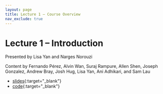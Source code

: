 ```yaml
---
layout: page
title: Lecture 1 – Course Overview
nav_exclude: true
---
```


# Lecture 1 – Introduction

Presented by Lisa Yan and Narges Norouzi

Content by Fernando Pérez, Alvin Wan, Suraj Rampure, Allen Shen, Joseph Gonzalez, Andrew Bray, Josh Hug, Lisa Yan, Ani Adhikari, and Sam Lau

- [slides](https://docs.google.com/presentation/d/1dIGStXVQCjakyg6YLAqPESlkzsMRDeV5CnS0UFEEarQ/edit?usp=sharing){:target="_blank"}
- [code](https://data100.datahub.berkeley.edu/hub/user-redirect/git-pull?repo=https%3A%2F%2Fgithub.com%2FDS-100%2Fsp23&branch=main&urlpath=lab%2Ftree%2Fsp23%2Flecture%2Flec01%2Flec01.ipynb){:target="_blank"}
<!-- - [recording](https://bcourses.berkeley.edu/courses/1518286/external_tools/78985){:target="_blank"} -->

